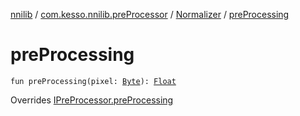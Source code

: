 [nnilib](../../index.md) / [com.kesso.nnilib.preProcessor](../index.md) / [Normalizer](index.md) / [preProcessing](./pre-processing.md)

# preProcessing

`fun preProcessing(pixel: `[`Byte`](https://kotlinlang.org/api/latest/jvm/stdlib/kotlin/-byte/index.html)`): `[`Float`](https://kotlinlang.org/api/latest/jvm/stdlib/kotlin/-float/index.html)

Overrides [IPreProcessor.preProcessing](../-i-pre-processor/pre-processing.md)

